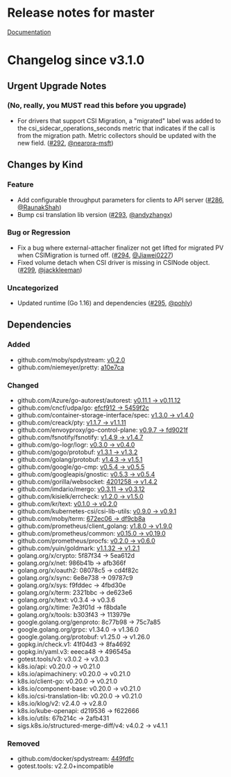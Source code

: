 # Release notes for master

[Documentation](https://kubernetes-csi.github.io)
# Changelog since v3.1.0

## Urgent Upgrade Notes

### (No, really, you MUST read this before you upgrade)

- For drivers that support CSI Migration, a "migrated" label was added to the csi_sidecar_operations_seconds metric that indicates if the call is from the migration path. Metric collectors should be updated with the new field. ([#292](https://github.com/kubernetes-csi/external-attacher/pull/292), [@nearora-msft](https://github.com/nearora-msft))

## Changes by Kind

### Feature

- Add configurable throughput parameters for clients to API server ([#286](https://github.com/kubernetes-csi/external-attacher/pull/286), [@RaunakShah](https://github.com/RaunakShah))
- Bump csi translation lib version ([#293](https://github.com/kubernetes-csi/external-attacher/pull/293), [@andyzhangx](https://github.com/andyzhangx))

### Bug or Regression

- Fix a bug where external-attacher finalizer not get lifted for migrated PV when CSIMigration is turned off. ([#294](https://github.com/kubernetes-csi/external-attacher/pull/294), [@Jiawei0227](https://github.com/Jiawei0227))
- Fixed volume detach when CSI driver is missing in CSINode object. ([#299](https://github.com/kubernetes-csi/external-attacher/pull/299), [@jackkleeman](https://github.com/jackkleeman))

### Uncategorized

- Updated runtime (Go 1.16) and dependencies ([#295](https://github.com/kubernetes-csi/external-attacher/pull/295), [@pohly](https://github.com/pohly))

## Dependencies

### Added
- github.com/moby/spdystream: [v0.2.0](https://github.com/moby/spdystream/tree/v0.2.0)
- github.com/niemeyer/pretty: [a10e7ca](https://github.com/niemeyer/pretty/tree/a10e7ca)

### Changed
- github.com/Azure/go-autorest/autorest: [v0.11.1 → v0.11.12](https://github.com/Azure/go-autorest/autorest/compare/v0.11.1...v0.11.12)
- github.com/cncf/udpa/go: [efcf912 → 5459f2c](https://github.com/cncf/udpa/go/compare/efcf912...5459f2c)
- github.com/container-storage-interface/spec: [v1.3.0 → v1.4.0](https://github.com/container-storage-interface/spec/compare/v1.3.0...v1.4.0)
- github.com/creack/pty: [v1.1.7 → v1.1.11](https://github.com/creack/pty/compare/v1.1.7...v1.1.11)
- github.com/envoyproxy/go-control-plane: [v0.9.7 → fd9021f](https://github.com/envoyproxy/go-control-plane/compare/v0.9.7...fd9021f)
- github.com/fsnotify/fsnotify: [v1.4.9 → v1.4.7](https://github.com/fsnotify/fsnotify/compare/v1.4.9...v1.4.7)
- github.com/go-logr/logr: [v0.3.0 → v0.4.0](https://github.com/go-logr/logr/compare/v0.3.0...v0.4.0)
- github.com/gogo/protobuf: [v1.3.1 → v1.3.2](https://github.com/gogo/protobuf/compare/v1.3.1...v1.3.2)
- github.com/golang/protobuf: [v1.4.3 → v1.5.1](https://github.com/golang/protobuf/compare/v1.4.3...v1.5.1)
- github.com/google/go-cmp: [v0.5.4 → v0.5.5](https://github.com/google/go-cmp/compare/v0.5.4...v0.5.5)
- github.com/googleapis/gnostic: [v0.5.3 → v0.5.4](https://github.com/googleapis/gnostic/compare/v0.5.3...v0.5.4)
- github.com/gorilla/websocket: [4201258 → v1.4.2](https://github.com/gorilla/websocket/compare/4201258...v1.4.2)
- github.com/imdario/mergo: [v0.3.11 → v0.3.12](https://github.com/imdario/mergo/compare/v0.3.11...v0.3.12)
- github.com/kisielk/errcheck: [v1.2.0 → v1.5.0](https://github.com/kisielk/errcheck/compare/v1.2.0...v1.5.0)
- github.com/kr/text: [v0.1.0 → v0.2.0](https://github.com/kr/text/compare/v0.1.0...v0.2.0)
- github.com/kubernetes-csi/csi-lib-utils: [v0.9.0 → v0.9.1](https://github.com/kubernetes-csi/csi-lib-utils/compare/v0.9.0...v0.9.1)
- github.com/moby/term: [672ec06 → df9cb8a](https://github.com/moby/term/compare/672ec06...df9cb8a)
- github.com/prometheus/client_golang: [v1.8.0 → v1.9.0](https://github.com/prometheus/client_golang/compare/v1.8.0...v1.9.0)
- github.com/prometheus/common: [v0.15.0 → v0.19.0](https://github.com/prometheus/common/compare/v0.15.0...v0.19.0)
- github.com/prometheus/procfs: [v0.2.0 → v0.6.0](https://github.com/prometheus/procfs/compare/v0.2.0...v0.6.0)
- github.com/yuin/goldmark: [v1.1.32 → v1.2.1](https://github.com/yuin/goldmark/compare/v1.1.32...v1.2.1)
- golang.org/x/crypto: 5f87f34 → 5ea612d
- golang.org/x/net: 986b41b → afb366f
- golang.org/x/oauth2: 08078c5 → cd4f82c
- golang.org/x/sync: 6e8e738 → 09787c9
- golang.org/x/sys: f9fddec → 4fbd30e
- golang.org/x/term: 2321bbc → de623e6
- golang.org/x/text: v0.3.4 → v0.3.6
- golang.org/x/time: 7e3f01d → f8bda1e
- golang.org/x/tools: b303f43 → 113979e
- google.golang.org/genproto: 8c77b98 → 75c7a85
- google.golang.org/grpc: v1.34.0 → v1.36.0
- google.golang.org/protobuf: v1.25.0 → v1.26.0
- gopkg.in/check.v1: 41f04d3 → 8fa4692
- gopkg.in/yaml.v3: eeeca48 → 496545a
- gotest.tools/v3: v3.0.2 → v3.0.3
- k8s.io/api: v0.20.0 → v0.21.0
- k8s.io/apimachinery: v0.20.0 → v0.21.0
- k8s.io/client-go: v0.20.0 → v0.21.0
- k8s.io/component-base: v0.20.0 → v0.21.0
- k8s.io/csi-translation-lib: v0.20.0 → v0.21.0
- k8s.io/klog/v2: v2.4.0 → v2.8.0
- k8s.io/kube-openapi: d219536 → f622666
- k8s.io/utils: 67b214c → 2afb431
- sigs.k8s.io/structured-merge-diff/v4: v4.0.2 → v4.1.1

### Removed
- github.com/docker/spdystream: [449fdfc](https://github.com/docker/spdystream/tree/449fdfc)
- gotest.tools: v2.2.0+incompatible
